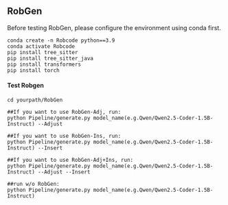 ## RobGen

Before testing RobGen, please configure the environment using conda first.

```
conda create -n Robcode python==3.9
conda activate Robcode
pip install tree_sitter
pip install tree_sitter_java
pip install transformers
pip install torch
```
#### Test Robgen
```
cd yourpath/RobGen

##If you want to use RobGen-Adj, run:
python Pipeline/generate.py model_name(e.g.Qwen/Qwen2.5-Coder-1.5B-Instruct) --Adjust

##If you want to use RobGen-Ins, run:
python Pipeline/generate.py model_name(e.g.Qwen/Qwen2.5-Coder-1.5B-Instruct) --Insert

##If you want to use RobGen-Adj+Ins, run:
python Pipeline/generate.py model_name(e.g.Qwen/Qwen2.5-Coder-1.5B-Instruct) --Adjust --Insert

##run w/o RobGen:
python Pipeline/generate.py model_name(e.g.Qwen/Qwen2.5-Coder-1.5B-Instruct)
```

